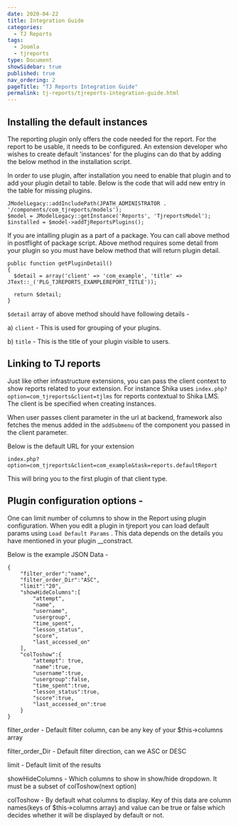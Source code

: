 ```yaml
---
date: 2020-04-22
title: Integration Guide
categories:
  - TJ Reports
tags:
  - Joomla
  - tjreports
type: Document
showSidebar: true
published: true
nav_ordering: 2
pageTitle: "TJ Reports Integration Guide"
permalink: tj-reports/tjreports-integration-guide.html
---
```



## Installing the default instances
The reporting plugin only offers the code needed for the report. For the report to be usable, it needs to be configured. An extension developer who wishes to create default 'instances' for the plugins can do that by adding the below method in the installation script.

In order to use plugin, after installation you need to enable that plugin and to add your plugin detail to table. Below is the code that will add new entry in the table for missing plugins.

```
JModelLegacy::addIncludePath(JPATH_ADMINISTRATOR . '/components/com_tjreports/models');
$model = JModelLegacy::getInstance('Reports', 'TjreportsModel');
$installed = $model->addTjReportsPlugins();
```

If you are intalling plugin as a part of a package. You can call above method in postflight of package script. Above method requires some detail from your plugin so you must have below method that will return plugin detail.

```
public function getPluginDetail()
{
  $detail = array('client' => 'com_example', 'title' => JText::_('PLG_TJREPORTS_EXAMPLEREPORT_TITLE'));

  return $detail;
}
```


```$detail``` array of above method should have following details -

a) ```client``` - This is used for grouping of your plugins.

b) ```title``` - This is the title of your plugin visible to users.

## Linking to TJ reports
Just like other infrastructure extensions, you can pass the client context to show reports related to your extension. For instance Shika uses `index.php?option=com_tjreports&client=tjlms` for reports contextual to Shika LMS. The client is be specified when creating instances.

When user passes client parameter in the url at backend, framework also fetches the menus added in the `addSubmenu` of the component you passed in the client parameter. 

Below is the default URL for your extension 

`index.php?option=com_tjreports&client=com_example&task=reports.defaultReport`

This  will bring you to the first plugin of that client type. 


## Plugin configuration options -
One can limit number of columns to show in the Report using plugin configuration. When you edit a plugin in tjreport you can load default params using ```Load Default Params``` . This data depends on the details you have mentioned in your plugin __constract. 

Below is the example JSON Data - 

```
{
	"filter_order":"name",
	"filter_order_Dir":"ASC",
	"limit":"20",
	"showHideColumns":[
		"attempt",  
		"name",  
		"username",  
		"usergroup",  
		"time_spent",  
		"lesson_status",  
		"score",  
		"last_accessed_on"  
	],  
	"colToshow":{
		"attempt": true,
		"name":true,  
		"username":true,  
		"usergroup":false,  
		"time_spent":true,  
		"lesson_status":true,  
		"score":true,  
		"last_accessed_on":true  
	}  
} 
``` 

filter_order - Default filter column, can be any key of your $this->columns array

filter_order_Dir - Default filter direction, can we ASC or DESC

limit - Default limit of the results

showHideColumns -  Which columns to show in show/hide dropdown. It must be a subset of colToshow(next option) 

colToshow - By default what columns to display. Key of this data are column names(keys of $this->columns array) and value can be true or false which decides whether it will be displayed by default or not. 



